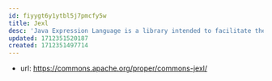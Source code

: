 ```yaml
---
id: fiyygt6y1ytbl5j7pmcfy5w
title: Jexl
desc: 'Java Expression Language is a library intended to facilitate the implementation of dynamic and scripting features in applications and frameworks written in Java.'
updated: 1712351520187
created: 1712351497714
---
```


- url: https://commons.apache.org/proper/commons-jexl/